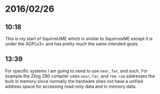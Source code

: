 # 2016/02/26

## 10:18

This is my start of SquirrelJME which is similar to SquirrnixME except it is
under the AGPLv3+ and has pretty much the same intended goals.

## 13:39

For specific systems I am going to need to use `near`, `far`, and such. For
example the Zilog Z80 compiler uses `near`, `far`, and `rom`. `rom` addresses
the built in memory since normally the hardware does not have a unified address
space for accessing read-only data and in memory data.

